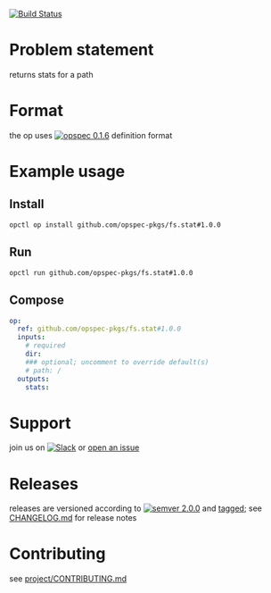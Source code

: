 [![Build Status](https://travis-ci.org/opspec-pkgs/fs.stat.svg?branch=master)](https://travis-ci.org/opspec-pkgs/fs.stat)

# Problem statement

returns stats for a path

# Format

the op uses [![opspec 0.1.6](https://img.shields.io/badge/opspec-0.1.6-brightgreen.svg?colorA=6b6b6b&colorB=fc16be)](https://opspec.io/0.1.6) definition format

# Example usage

## Install

```shell
opctl op install github.com/opspec-pkgs/fs.stat#1.0.0
```

## Run

```
opctl run github.com/opspec-pkgs/fs.stat#1.0.0
```

## Compose

```yaml
op:
  ref: github.com/opspec-pkgs/fs.stat#1.0.0
  inputs:
    # required
    dir:
    ### optional; uncomment to override default(s)
    # path: /
  outputs:
    stats:
```

# Support

join us on
[![Slack](https://opctl-slackin.herokuapp.com/badge.svg)](https://opctl-slackin.herokuapp.com/)
or
[open an issue](https://github.com/opspec-pkgs/fs.stat/issues)

# Releases

releases are versioned according to
[![semver 2.0.0](https://img.shields.io/badge/semver-2.0.0-brightgreen.svg)](http://semver.org/spec/v2.0.0.html)
and [tagged](https://git-scm.com/book/en/v2/Git-Basics-Tagging); see
[CHANGELOG.md](CHANGELOG.md) for release notes

# Contributing

see
[project/CONTRIBUTING.md](https://github.com/opspec-pkgs/project/blob/master/CONTRIBUTING.md)
